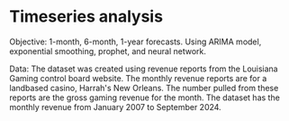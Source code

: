 # Timeseries analysis 

Objective: 1-month, 6-month, 1-year forecasts. Using ARIMA model, exponential smoothing, prophet, and neural network. 

Data: The dataset was created using revenue reports from the Louisiana Gaming control board website. The monthly revenue reports are for a landbased casino, Harrah's New Orleans. The number pulled from these reports are the gross gaming revenue for the month. The dataset has the monthly revenue from January 2007 to September 2024. 













